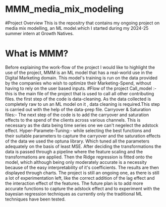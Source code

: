 # MMM_media_mix_modeling
#Project Overview
This is the repositry that contains my ongoing project on media mix modelling, an ML model.which I started during my 2024-25 summer intern at Growth Natives.
# What is MMM?
Before explaining the work-flow of the project I would like to highlight the use of the project, MMM is an ML model that has a real-world use in the Digital Marketing domain. This model's training is run on the data provided by the companies who wish to optimize their Marketing-Spend, without having to rely on the user based inputs.
#Flow of the project
Call_model :-this is the main file of the project that is used to call all other contributing files. the first step of the code is data-cleaning. As the data collected is completely raw to un an ML model on it , data cleaning is required.This step is carried out with the help of the data-prep file.
Carryover & Saturation files:- The next step of the code is to add the carryover and saturation effects to the spend of the clients across various channels. This is necessary as the data being time series one we can't negelect the adstock effect.
Hyper-Paramete-Tuning:- while selecting the best functions and their suitable parameters to capture the carryover and the saturation effects of the data we used the optuna library. Which tuned all the parameters adequately on the basis of least MSE.
After deciding the transformations the data is passed through a pipeline where the feature scaling and the transformations are applied.
Then the Ridge regression is fitted onto the model, which although being only moderately accurate is a necessity because of the easy interpretability of it's coefficients.
The results are then displayed through charts.
The project is still an ongoing one, as there is still a lot of experimentation left, like the correct addition of the lag effect and the interaction effect of the features. 
The future plan is to add more accurate functions to capture the adstock effect and to experiment with the bayesian regression techniques as currently only the traditional ML techniques have been tested. 
